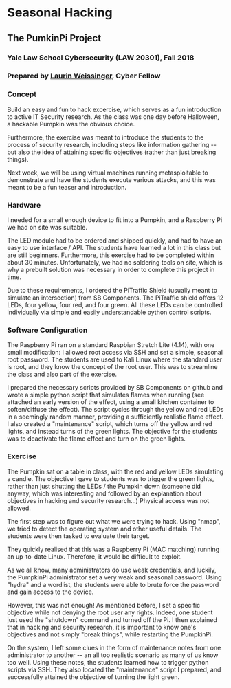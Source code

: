 # Seasonal Hacking
## The PumkinPi Project
### Yale Law School Cybersecurity (LAW 20301), Fall 2018

### Prepared by [Laurin Weissinger](https://twitter.com/LB_W_), Cyber Fellow

### Concept
Build an easy and fun to hack excercise, which serves as a fun introduction to active IT Security research. As the class was one day before Halloween, a hackable Pumpkin was the obvious choice.

Furthermore, the exercise was meant to introduce the students to the process of security research, including steps like information gathering -- but also the idea of attaining specific objectives (rather than just breaking things).

Next week, we will be using virtual machines running metasploitable to demonstrate and have the students execute various attacks, and this was meant to be a fun teaser and introduction.

### Hardware
I needed for a small enough device to fit into a Pumpkin, and a  Raspberry Pi we had on site was suitable.

The LED module had to be ordered and shipped quickly, and had to have an easy to use interface / API. The students have learned a lot in this class but are still beginners. Furthermore, this exercise had to be completed within about 30 minutes. Unfortunately, we had no soldering tools on site, which is why a prebuilt solution was necessary in order to complete this project in time.

Due to these requirements, I ordered the PiTraffic Shield (usually meant to simulate an intersection) from SB Components. The PiTraffic shield offers 12 LEDs, four yellow, four red, and four green. All these LEDs can be controlled individually via simple and easily understandable python control scripts.

### Software Configuration
The Paspberry Pi ran on a standard Raspbian Stretch Lite (4.14), with one small modification: I allowed root access via SSH and set a simple, seasonal root password. The students are used to Kali Linux where the standard user is root, and they know the concept of the root user. This was to streamline the class and also part of the exercise.

I prepared the necessary scripts provided by SB Components on github and wrote a simple python script that simulates flames when running (see attached an early version of the effect, using a small kitchen container to soften/diffuse the effect). The script cycles through the yellow and red LEDs in a seemingly random manner, providing a sufficiently realistic flame effect. I also created a "maintenance" script, which turns off the yellow and red lights, and instead turns of the green lights. The objective for the students was to deactivate the flame effect and turn on the green lights.

### Exercise
The Pumpkin sat on a table in class, with the red and yellow LEDs simulating a candle. The objective I gave to students was to trigger the green lights, rather than just shutting the LEDs / the Pumpkin down (someone did anyway, which was interesting and followed by an explanation about objectives in hacking and security research...) Physical access was not allowed.

The first step was to figure out what we were trying to hack. Using "nmap", we tried to detect the operating system and other useful details. The students were then tasked to evaluate their target.

They quickly realised that this was a Raspberry Pi (MAC matching) running an up-to-date Linux. Therefore, it would be difficult to exploit.

As we all know, many administrators do use weak credentials, and luckily, the PumpkinPi administrator set a very weak and seasonal password. Using "hydra" and a wordlist, the students were able to brute force the password and gain access to the device.

However, this was not enough! As mentioned before, I set a specific objective while not denying the root user any rights. Indeed, one student just used the "shutdown" command and turned off the Pi. I then explained that in hacking and security research, it is important to know one's objectives and not simply "break things", while restarting the PumpkinPi.

On the system, I left some clues in the form of maintenance notes from one administrator to another -- an all too realistic scenario as many of us know too well. Using these notes, the students learned how to trigger python scripts via SSH. They also located the "maintenance" script I prepared, and successfully attained the objective of turning the light green. 
